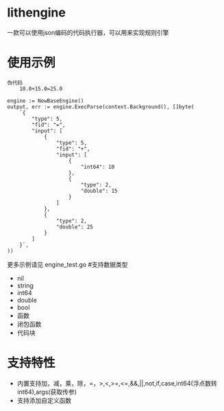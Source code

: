 # lithengine
一款可以使用json编码的代码执行器，可以用来实现规则引擎

# 使用示例
```
伪代码
    10.0+15.0=25.0
```
```
engine := NewBaseEngine()
output, err := engine.ExecParse(context.Background(), []byte(
    `{
        "type": 5,
        "fid": "=",
        "input": [
            {
                "type": 5,
                "fid": "+",
                "input": [
                    {
                        "int64": 10
                    },
                    {
                        "type": 2,
                        "double": 15
                    }
                ]
            },
            {
                "type": 2,
                "double": 25
            }
        ]
    }`,
))
```
更多示例请见 engine_test.go 
#支持数据类型
+ nil
+ string
+ int64
+ double
+ bool
+ 函数
+ 闭包函数
+ 代码块
# 支持特性
+ 内置支持加，减，乘，除，=，>,<,>=,<=,&&,||,not,if,case,int64(浮点数转int64),args(获取传参)
+ 支持添加自定义函数
